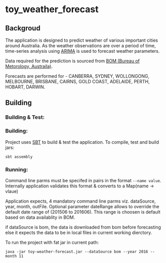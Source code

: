 toy_weather_forecast
============

Backgroud
---------

The application is designed to predict weather of various important cities around Australia. As the weather observations are over a period of time, time-series analysis using [ARIMA](https://en.wikipedia.org/wiki/Autoregressive_integrated_moving_average)  is used to forecast weather parameters. 

Data required for the prediction is sourced from [BOM (Bureau of Metorology, Austraila)](http://www.bom.gov.au/climate/dwo/).

Forecasts are performed for - CANBERRA, SYDNEY, WOLLONGONG, MELBOURNE, BRISBANE, CAIRNS, GOLD COAST, ADELAIDE, PERTH, HOBART, DARWIN.

Building
--------
	
### Building & Test:
 
### Building:

 Project uses [SBT](http://www.scala-sbt.org/) to build & test the application. To compile, test and build jars: 

 	sbt assembly

### Running:

Command line parms must be specifed in pairs in the format `--name value`. Internally application validates this format & converts to a Map(name -> vlaue)

Application expects, 4 mandatory command line parms viz. dataSource, year, month, outFile. Optional parameter dateRange allows to override the default date range of (201506 to 201606). This range is choosen is default based on data availablity in BOM.

if dataSource is bom, the data is downloaded from bom before forecasting else it expects the data to be in local files in current working dierctory.

To run the project with fat jar in current path:

	java -jar toy-weather-forecast.jar --dataSource bom --year 2016 --month 11




	

